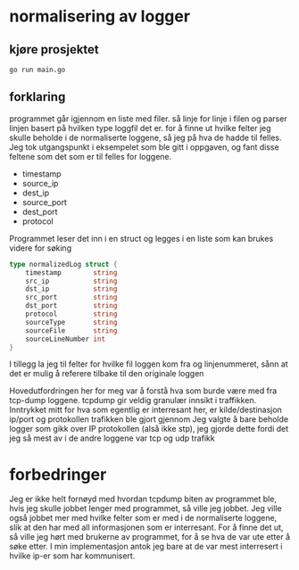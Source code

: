 # normalisering av logger

## kjøre prosjektet

~~~
go run main.go
~~~

## forklaring

programmet går igjennom en liste med filer. så linje for linje i filen og parser linjen basert på hvilken type loggfil det er.
for å finne ut hvilke felter jeg skulle beholde i de normaliserte loggene, så jeg på hva de hadde til felles.
Jeg tok utgangspunkt i eksempelet som ble gitt i oppgaven, og fant disse feltene som det som er til felles for loggene.

- timestamp
- source_ip
- dest_ip
- source_port
- dest_port
- protocol

Programmet leser det inn i en struct og legges i en liste som kan brukes videre for søking

~~~go
type normalizedLog struct {
	timestamp        string
	src_ip           string
	dst_ip           string
	src_port         string
	dst_port         string
	protocol         string
	sourceType       string
	sourceFile       string
	sourceLineNumber int
}
~~~

I tillegg la jeg til felter for hvilke fil loggen kom fra og linjenummeret, sånn at det er mulig å referere tilbake til den originale loggen

Hovedutfordringen her for meg var å forstå hva som burde være med fra tcp-dump loggene.
tcpdump gir veldig granulær innsikt i traffikken. Inntrykket mitt for hva som egentlig er interresant her,
er kilde/destinasjon ip/port og protokollen trafikken ble gjort gjennom
Jeg valgte å bare beholde logger som gikk over IP protokollen (alså ikke stp), jeg gjorde dette fordi det jeg så mest av i de andre loggene var tcp og udp trafikk

# forbedringer

Jeg er ikke helt fornøyd med hvordan tcpdump biten av programmet ble, hvis jeg skulle jobbet lenger med programmet, så ville jeg jobbet.
Jeg ville også jobbet mer med hvilke felter som er med i de normaliserte loggene, slik at den har med all informasjonen som er interresant.
For å finne det ut, så ville jeg hørt med brukerne av programmet, for å se hva de var ute etter å søke etter. I min implementasjon antok jeg
bare at de var mest interresert i hvilke ip-er som har kommunisert.
